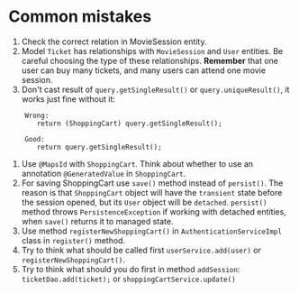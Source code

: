 # Common mistakes

1. Check the correct relation in MovieSession entity. 
1. Model `Ticket` has relationships with `MovieSession` and `User` entities. 
    Be careful choosing the type of these relationships. 
    __Remember__ that one user can buy many tickets, and many users can attend one movie session.
1. Don't cast result of `query.getSingleResult()` or `query.uniqueResult()`, it works just fine without it:
```
    Wrong:
       return (ShoppingCart) query.getSingleResult();
    
    Good:
       return query.getSingleResult();
```
1. Use `@MapsId` with `ShoppingCart`. Think about whether to use an annotation `@GeneratedValue` in `ShoppingCart`.
1. For saving ShoppingCart use `save()` method instead of `persist()`. 
The reason is that `ShoppingCart` object will have the `transient` state before the session opened, but its `User` object will be `detached`. 
`persist()` method throws `PersistenceException` if working with detached entities, when `save()` returns it to managed state.
1. Use method `registerNewShoppingCart()` in `AuthenticationServiceImpl` class in `register()` method.
1. Try to think what should be called first `userService.add(user)` or `registerNewShoppingCart()`.
1. Try to think what should you do first in method `addSession`: 
`ticketDao.add(ticket);` or `shoppingCartService.update()`
